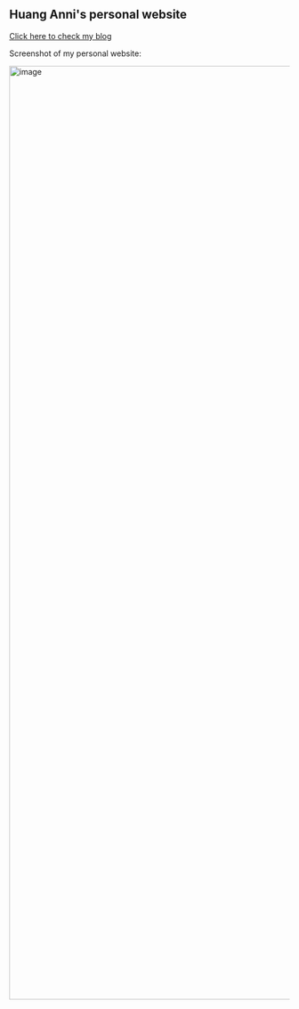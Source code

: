 ## Huang Anni's personal website
[Click here to check my blog](https://widesu.github.io/)

Screenshot of my personal website:

<img width="1679" alt="image" src="https://github.com/WideSu/WideSu.github.io/assets/44923423/0cb10ba0-5ddb-40b5-9be2-f87514cc9403">

